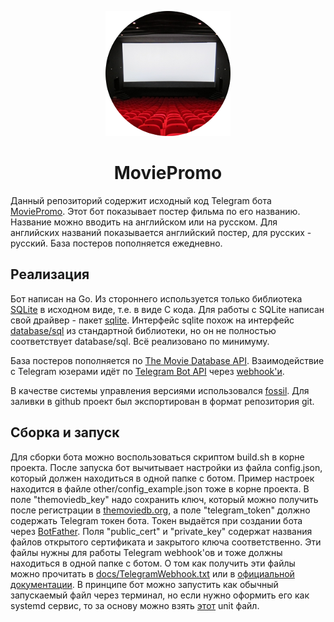 <p align="center">
  <img src="other/logo.png">
</p>
<h1 align="center">MoviePromo</h1>

Данный репозиторий содержит исходный код Telegram бота [MoviePromo](https://t.me/MoviePromoBot). Этот бот показывает постер фильма по его названию. Название можно вводить на английском или на русском. Для английских названий показывается английский постер, для русских - русский. База постеров пополняется ежедневно.

## Реализация
Бот написан на Go. Из стороннего используется только библиотека [SQLite](https://www.sqlite.org) в исходном виде, т.е. в виде C кода. Для работы с SQLite написан свой драйвер - пакет [sqlite](https://github.com/source-farm/movie-promo-bot/tree/master/sqlite). Интерфейс sqlite похож на интерфейс [database/sql](https://golang.org/pkg/database/sql/) из стандартной библиотеки, но он не полностью соответствует database/sql. Всё реализовано по минимуму.  

База постеров пополняется по [The Movie Database API](https://developers.themoviedb.org/3/getting-started/introduction). Взаимодействие с Telegram юзерами идёт по [Telegram Bot API](https://core.telegram.org/bots/api) через [webhook'и](https://core.telegram.org/bots/webhooks).  

В качестве системы управления версиями использовался [fossil](https://fossil-scm.org/home/doc/trunk/www/index.wiki). Для заливки в github проект был экспортирован в формат репозитория git.

## Сборка и запуск
Для сборки бота можно воспользоваться скриптом build.sh в корне проекта. После запуска бот вычитывает настройки из файла config.json, который должен находиться в одной папке с ботом. Пример настроек находится в файле other/config_example.json тоже в корне проекта. В поле "themoviedb_key" надо сохранить ключ, который можно получить после регистрации в [themoviedb.org](https://www.themoviedb.org/), а поле "telegram_token" должно содержать Telegram токен бота. Токен выдаётся при создании бота через [BotFather](https://t.me/BotFather). Поля "public_cert" и "private_key" содержат названия файлов открытого сертификата и закрытого ключа соответственно. Эти файлы нужны для работы Telegram webhook'ов и тоже должны находиться в одной папке с ботом. О том как получить эти файлы можно прочитать в [docs/TelegramWebhook.txt](https://github.com/source-farm/movie-promo-bot/blob/master/docs/TelegramWebhook.txt) или в [официальной документации](https://core.telegram.org/bots/webhooks). В принципе бот можно запустить как обычный запускаемый файл через терминал, но если нужно оформить его как systemd сервис, то за основу можно взять [этот](https://github.com/source-farm/movie-promo-bot/blob/master/other/movie-promo-bot.service) unit файл.
